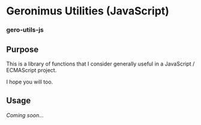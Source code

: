 # Geronimus Utilities (JavaScript)
### gero-utils-js

## Purpose
This is a library of functions that I consider generally useful in a JavaScript / ECMAScript project.

I hope you will too.

## Usage
_Coming soon..._

